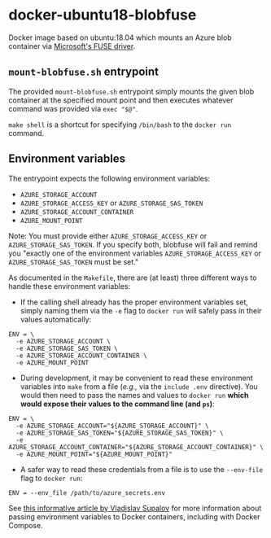 # docker-ubuntu18-blobfuse

Docker image based on ubuntu:18.04 which mounts an Azure blob
container via [Microsoft's FUSE
driver](https://github.com/Azure/azure-storage-fuse).

## `mount-blobfuse.sh` entrypoint

The provided `mount-blobfuse.sh` entrypoint simply mounts the given blob
container at the specified mount point and then executes whatever
command was provided via `exec "$@"`.

`make shell` is a shortcut for specifying `/bin/bash` to the `docker
run` command.

## Environment variables

The entrypoint expects the following environment variables:

* `AZURE_STORAGE_ACCOUNT`
* `AZURE_STORAGE_ACCESS_KEY` or `AZURE_STORAGE_SAS_TOKEN`
* `AZURE_STORAGE_ACCOUNT_CONTAINER`
* `AZURE_MOUNT_POINT`

Note: You must provide either `AZURE_STORAGE_ACCESS_KEY` or
`AZURE_STORAGE_SAS_TOKEN`. If you specify both, blobfuse will fail and
remind you "exactly one of the environment variables
`AZURE_STORAGE_ACCESS_KEY` or `AZURE_STORAGE_SAS_TOKEN` must be set."


As documented in the `Makefile`, there are (at least) three different
ways to handle these environment variables:

* If the calling shell already has the proper environment variables set,
simply naming them via the `-e` flag to `docker run` will safely pass in their
values automatically:
```
ENV = \
  -e AZURE_STORAGE_ACCOUNT \
  -e AZURE_STORAGE_SAS_TOKEN \
  -e AZURE_STORAGE_ACCOUNT_CONTAINER \
  -e AZURE_MOUNT_POINT
```

* During development, it may be convenient to read these environment
variables into `make` from a file (_e.g.,_ via the `include .env`
directive). You would then need to pass the names and values to `docker
run` **which would expose their values to the command line (and `ps`)**:
```
ENV = \
  -e AZURE_STORAGE_ACCOUNT="${AZURE_STORAGE_ACCOUNT}" \
  -e AZURE_STORAGE_SAS_TOKEN="${AZURE_STORAGE_SAS_TOKEN}" \
  -e AZURE_STORAGE_ACCOUNT_CONTAINER="${AZURE_STORAGE_ACCOUNT_CONTAINER}" \
  -e AZURE_MOUNT_POINT="${AZURE_MOUNT_POINT}"
```
 
* A safer way to read these credentials from a file is to use the `--env-file` flag to `docker run`:
```
ENV = --env_file /path/to/azure_secrets.env
```

See [this informative article by Vladislav
Supalov](https://vsupalov.com/docker-arg-env-variable-guide/) for more
information about passing environment variables to Docker containers,
including with Docker Compose.
